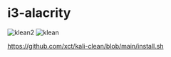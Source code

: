 # i3-alacrity

![klean2](https://user-images.githubusercontent.com/103221169/215349105-cefbc3ee-79b3-4f57-86df-7aa125d09a66.png)
![klean](https://user-images.githubusercontent.com/103221169/215349104-de5aa3a4-b0be-4d53-9051-44641b78e68d.png)


https://github.com/xct/kali-clean/blob/main/install.sh
